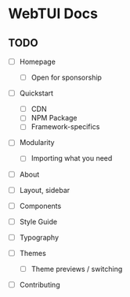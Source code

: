 # WebTUI Docs

## TODO

- [ ] Homepage
    - [ ] Open for sponsorship
- [ ] Quickstart
    - [ ] CDN
    - [ ] NPM Package
    - [ ] Framework-specifics
- [ ] Modularity
    - [ ] Importing what you need
- [ ] About
- [ ] Layout, sidebar
- [ ] Components
- [ ] Style Guide
- [ ] Typography
- [ ] Themes
    - [ ] Theme previews / switching
- [ ] Contributing


